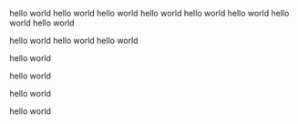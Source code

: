 hello world
hello world
hello world
hello world
hello world
hello world
hello world
hello world

hello world
hello world
hello world

hello world

hello world


hello world

hello world

